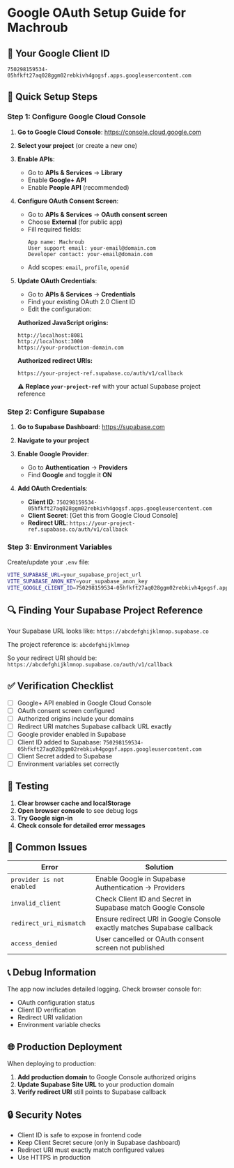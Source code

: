 # Google OAuth Setup Guide for Machroub

## 🔑 Your Google Client ID
```
750298159534-05hfkft27aq028ggm02rebkivh4gogsf.apps.googleusercontent.com
```

## 🚀 Quick Setup Steps

### Step 1: Configure Google Cloud Console

1. **Go to Google Cloud Console**: https://console.cloud.google.com
2. **Select your project** (or create a new one)
3. **Enable APIs**:
   - Go to **APIs & Services** → **Library**
   - Enable **Google+ API**
   - Enable **People API** (recommended)

4. **Configure OAuth Consent Screen**:
   - Go to **APIs & Services** → **OAuth consent screen**
   - Choose **External** (for public app)
   - Fill required fields:
     ```
     App name: Machroub
     User support email: your-email@domain.com
     Developer contact: your-email@domain.com
     ```
   - Add scopes: `email`, `profile`, `openid`

5. **Update OAuth Credentials**:
   - Go to **APIs & Services** → **Credentials**
   - Find your existing OAuth 2.0 Client ID
   - Edit the configuration:

   **Authorized JavaScript origins:**
   ```
   http://localhost:8081
   http://localhost:3000
   https://your-production-domain.com
   ```

   **Authorized redirect URIs:**
   ```
   https://your-project-ref.supabase.co/auth/v1/callback
   ```
   
   ⚠️ **Replace `your-project-ref`** with your actual Supabase project reference

### Step 2: Configure Supabase

1. **Go to Supabase Dashboard**: https://supabase.com
2. **Navigate to your project**
3. **Enable Google Provider**:
   - Go to **Authentication** → **Providers**
   - Find **Google** and toggle it **ON**

4. **Add OAuth Credentials**:
   - **Client ID**: `750298159534-05hfkft27aq028ggm02rebkivh4gogsf.apps.googleusercontent.com`
   - **Client Secret**: [Get this from Google Cloud Console]
   - **Redirect URL**: `https://your-project-ref.supabase.co/auth/v1/callback`

### Step 3: Environment Variables

Create/update your `.env` file:
```bash
VITE_SUPABASE_URL=your_supabase_project_url
VITE_SUPABASE_ANON_KEY=your_supabase_anon_key
VITE_GOOGLE_CLIENT_ID=750298159534-05hfkft27aq028ggm02rebkivh4gogsf.apps.googleusercontent.com
```

## 🔍 Finding Your Supabase Project Reference

Your Supabase URL looks like: `https://abcdefghijklmnop.supabase.co`

The project reference is: `abcdefghijklmnop`

So your redirect URI should be: `https://abcdefghijklmnop.supabase.co/auth/v1/callback`

## ✅ Verification Checklist

- [ ] Google+ API enabled in Google Cloud Console
- [ ] OAuth consent screen configured
- [ ] Authorized origins include your domains
- [ ] Redirect URI matches Supabase callback URL exactly
- [ ] Google provider enabled in Supabase
- [ ] Client ID added to Supabase: `750298159534-05hfkft27aq028ggm02rebkivh4gogsf.apps.googleusercontent.com`
- [ ] Client Secret added to Supabase
- [ ] Environment variables set correctly

## 🧪 Testing

1. **Clear browser cache and localStorage**
2. **Open browser console** to see debug logs
3. **Try Google sign-in**
4. **Check console for detailed error messages**

## 🔧 Common Issues

| Error | Solution |
|-------|----------|
| `provider is not enabled` | Enable Google in Supabase Authentication → Providers |
| `invalid_client` | Check Client ID and Secret in Supabase match Google Console |
| `redirect_uri_mismatch` | Ensure redirect URI in Google Console exactly matches Supabase callback |
| `access_denied` | User cancelled or OAuth consent screen not published |

## 📞 Debug Information

The app now includes detailed logging. Check browser console for:
- OAuth configuration status
- Client ID verification
- Redirect URI validation
- Environment variable checks

## 🌐 Production Deployment

When deploying to production:

1. **Add production domain** to Google Console authorized origins
2. **Update Supabase Site URL** to your production domain
3. **Verify redirect URI** still points to Supabase callback

## 🔒 Security Notes

- Client ID is safe to expose in frontend code
- Keep Client Secret secure (only in Supabase dashboard)
- Redirect URI must exactly match configured values
- Use HTTPS in production
